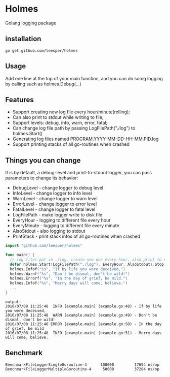 Holmes
=======

Golang logging package


installation
------------
    go get github.com/leesper/holmes

Usage
-----
Add one line at the top of your main function, and you can do somg logging by calling such as holmes.Debug(...)

Features
-----
* Support creating new log file every hour/minute(rolling);
* Can also print to stdout while writing to file;
* Support levels: debug, info, warn, error, fatal;
* Can change log file path by passing LogFilePath("./log") to holmes.Start()
* Generating log files named PROGRAM.YYYY-MM-DD-HH-MM.PID.log
* Support printing stacks of all go-routines when crashed

Things you can change
-----
It is by default, a debug-level and print-to-stdout logger, you can pass parameters to change its behavior:
* DebugLevel - change logger to debug level
* InfoLevel - change logger to info level
* WarnLevel - change logger to warn level
* ErrorLevel - change logger to error level
* FatalLevel - change logger to fatal level
* LogFilePath - make logger write to disk file
* EveryHour - logging to different file every hour
* EveryMinute - logging to different file every minute
* AlsoStdout - also logging to stdout
* PrintStack - print stack infos of all go-routines when crashed


```go
import "github.com/leesper/holmes"

func main() {
  // log files put in ./log, create new one every hour, also print to stdout
  defer holmes.Start(LogFilePath("./log"), EveryHour, AlsoStdout).Stop()
  holmes.Infof("%s", "If by life you were deceived,")
  holmes.Warnf("%s", "Don't be dismal, don't be wild!")
  holmes.Errorf("%s", "In the day of grief, be mild.")
  holmes.Infof("%s", "Merry days will come, believe.")
  ...
}
```
```
output:
2016/07/08 11:25:48  INFO [example.main] (example.go:48) - If by life you were deceived,
2016/07/08 11:25:48  WARN [example.main] (example.go:49) - Don't be dismal, don't be wild!
2016/07/08 11:25:48 ERROR [example.main] (example.go:50) - In the day of grief, be mild
2016/07/08 11:25:48  INFO [example.main] (example.go:51) - Merry days will come, believe.
```

Benchmark
-----
```
BenchmarkFileLoggerSingleGoroutine-4  	  100000	     17694 ns/op
BenchmarkFileLoggerMultipleGoroutine-4	   50000	     37284 ns/op
```
